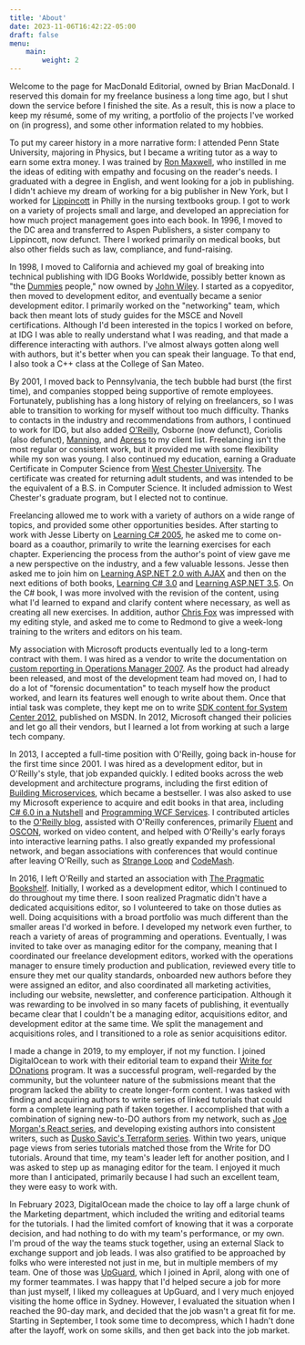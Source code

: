 ```yaml
---
title: 'About'
date: 2023-11-06T16:42:22-05:00
draft: false
menu:
    main:
        weight: 2
---
```


Welcome to the page for MacDonald Editorial, owned by Brian MacDonald. I reserved this domain for my freelance business a long time ago, but I shut down the service before I finished the site. As a result, this is now a place to keep my résumé, some of my writing, a portfolio of the projects I've worked on (in progress), and some other information related to my hobbies. 

To put my career history in a more narrative form: I attended Penn State University, majoring in Physics, but I became a writing tutor as a way to earn some extra money. I was trained by [Ron Maxwell](https://www.thencptw.org/maxwell-award/), who instilled in me the ideas of editing with empathy and focusing on the reader's needs. I graduated with a degree in English, and went looking for a job in publishing. I didn't achieve my dream of working for a big publisher in New York, but I worked for [Lippincott](https://lww.com) in Philly in the nursing textbooks group. I got to work on a variety of projects small and large, and developed an appreciation for how much project management goes into each book. In 1996, I moved to the DC area and transferred to Aspen Publishers, a sister company to Lippincott, now defunct. There I worked primarily on medical books, but also other fields such as law, compliance, and fund-raising. 

In 1998, I moved to California and achieved my goal of breaking into technical publishing with IDG Books Worldwide, possibly better known as "the [Dummies](https://www.dummies.com/) people," now owned by [John Wiley](https://www.wiley.com/en-us). I started as a copyeditor, then moved to development editor, and eventually became a senior development editor. I primarily worked on the "networking" team, which back then meant lots of study guides for the MSCE and Novell certifications. Although I'd been interested in the topics I worked on before, at IDG I was able to really understand what I was reading, and that made a difference interacting with authors. I've almost always gotten along well with authors, but it's better when you can speak their language. To that end, I also took a C++ class at the College of San Mateo.

By 2001, I moved back to Pennsylvania, the tech bubble had burst (the first time), and companies stopped being supportive of remote employees. Fortunately, publishing has a long history of relying on freelancers, so I was able to transition to working for myself without too much difficulty. Thanks to contacts in the industry and recommendations from authors, I continued to work for IDG, but also added [O'Reilly](https://www.oreilly.com/), Osborne (now defunct), Coriolis (also defunct), [Manning](https://www.manning.com/), and [Apress](https://www.apress.com/us) to my client list. Freelancing isn't the most regular or consistent work, but it provided me with some flexibility while my son was young. I also continued my education, earning a Graduate Certificate in Computer Science from [West Chester University](https://www.wcupa.edu/). The certificate was created for returning adult students, and was intended to be the equivalent of a B.S. in Computer Science. It included admission to West Chester's graduate program, but I elected not to continue.

Freelancing allowed me to work with a variety of authors on a wide range of topics, and provided some other opportunities besides. After starting to work with Jesse Liberty on [Learning C# 2005](https://www.oreilly.com/library/view/learning-c-2005/0596102097/), he asked me to come on-board as a coauthor, primarily to write the learning exercises for each chapter. Experiencing the process from the author's point of view gave me a new perspective on the industry, and a few valuable lessons. Jesse then asked me to join him on [Learning ASP.NET 2.0 with AJAX](https://learning.oreilly.com/library/view/learning-asp-net-2-0/9780596513979/) and then on the next editions of both books, [Learning C# 3.0](https://learning.oreilly.com/library/view/learning-c-3-0/9780596155018/) and [Learning ASP.NET 3.5](https://learning.oreilly.com/library/view/learning-asp-net-3-5/9780596518455/). On the C# book, I was more involved with the revision of the content, using what I'd learned to expand and clarify content where necessary, as well as creating all new exercises. In addition, author [Chris Fox](https://learning.oreilly.com/library/view/essential-microsoft-operations/0596009534/) was impressed with my editing style, and asked me to come to Redmond to give a week-long training to the writers and editors on his team.

My association with Microsoft products eventually led to a long-term contract with them. I was hired as a vendor to write the documentation on [custom reporting in Operations Manager 2007](https://learn.microsoft.com/en-us/previous-versions/system-center/operations-manager-2007-r2/gg508710(v=technet.10)). As the product had already been released, and most of the development team had moved on, I had to do a lot of "forensic documentation" to teach myself how the product worked, and learn its features well enough to write about them. Once that intial task was complete, they kept me on to write [SDK content for System Center 2012](https://learn.microsoft.com/en-us/previous-versions/system-center/developer/jj130161(v=msdn.10)), published on MSDN. In 2012, Microsoft changed their policies and let go all their vendors, but I learned a lot from working at such a large tech company.

In 2013, I accepted a full-time position with O'Reilly, going back in-house for the first time since 2001. I was hired as a development editor, but in O'Reilly's style, that job expanded quickly. I edited books across the web development and architecture programs, including the first edition of [Building Microservices](https://learning.oreilly.com/library/view/building-microservices/9781491950340/), which became a bestseller. I was also asked to use my Microsoft experience to acquire and edit books in that area, including [C# 6.0 in a Nutshell](https://learning.oreilly.com/library/view/c-6-0-in/9781491927090/) and [Programming WCF Services](https://learning.oreilly.com/library/view/programming-wcf-services/9781491944820/). I contributed articles to the [O'Reilly blog](https://www.oreilly.com/people/brian-macdonald/), assisted with O'Reilly conferences, primarily [Fluent](https://conferences.oreilly.com/fluent/fl-ca.html) and [OSCON](https://www.oreilly.com/conferences/oscon.html), worked on video content, and helped with O'Reilly's early forays into interactive learning paths. I also greatly expanded my professional network, and began associations with conferences that would continue after leaving O'Reilly, such as [Strange Loop](https://www.thestrangeloop.com/index.html) and [CodeMash](https://codemash.org/).

In 2016, I left O'Reilly and started an association with [The Pragmatic Bookshelf](https://www.pragprog.com). Initially, I worked as a development editor, which I continued to do throughout my time there. I soon realized Pragmatic didn't have a dedicated acquisitions editor, so I volunteered to take on those duties as well. Doing acquisitions with a broad portfolio was much different than the smaller areas I'd worked in before. I developed my network even further, to reach a variety of areas of programming and operations. Eventually, I was invited to take over as managing editor for the company, meaning that I coordinated our freelance development editors, worked with the operations manager to ensure timely production and publication, reviewed every title to ensure they met our quality standards, onboarded new authors before they were assigned an editor, and also coordinated all marketing activities, including our website, newsletter, and conference participation. Although it was rewarding to be involved in so many facets of publishing, it eventually became clear that I couldn't be a managing editor, acquisitions editor, and development editor at the same time. We split the management and acquisitions roles, and I transitioned to a role as senior acquisitions editor.

I made a change in 2019, to my employer, if not my function. I joined DigitalOcean to work with their editorial team to expand their [Write for DOnations](https://do.co/w4do) program. It was a successful program, well-regarded by the community, but the volunteer nature of the submissions meant that the program lacked the ability to create longer-form content. I was tasked with finding and acquiring authors to write series of linked tutorials that could form a complete learning path if taken together. I accomplished that with a combination of signing new-to-DO authors from my network, such as [Joe Morgan's React series](https://www.digitalocean.com/community/tutorial-series/how-to-code-in-react-js), and developing existing authors into consistent writers, such as [Dusko Savic's Terraform series](https://www.digitalocean.com/community/tutorial-series/how-to-manage-infrastructure-with-terraform). Within two years, unique page views from series tutorials matched those from the Write for DO tutorials. Around that time, my team's leader left for another position, and I was asked to step up as managing editor for the team. I enjoyed it much more than I anticipated, primarily because I had such an excellent team, they were easy to work with.

In February 2023, DigitalOcean made the choice to lay off a large chunk of the Marketing department, which included the writing and editorial teams for the tutorials. I had the limited comfort of knowing that it was a corporate decision, and had nothing to do with my team's performance, or my own. I'm proud of the way the teams stuck together, using an external Slack to exchange support and job leads. I was also gratified to be approached by folks who were interested not just in me, but in multiple members of my team. One of those was [UpGuard](https://www.upguard.com), which I joined in April, along with one of my former teammates. I was happy that I'd helped secure a job for more than just myself, I liked my colleagues at UpGuard, and I very much enjoyed visiting the home office in Sydney. However, I evaluated the situation when I reached the 90-day mark, and decided that the job wasn't a great fit for me. Starting in September, I took some time to decompress, which I hadn't done after the layoff, work on some skills, and then get back into the job market.